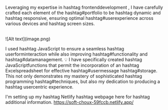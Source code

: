 
<p>Leveraging my expertise in hashtag frontenddevelopment , I have carefully crafted each element of the hashtag#portfolio to be hashtag dynamic and hashtag responsive, ensuring optimal hashtag#userexperience across various devices and hashtag screen sizes.</p>


<br>
![Alt text](image.png)
<br>
<p>I used hashtag JavaScript to ensure a seamless hashtag userforminteraction while also improving hashtag#functionality and hashtag#datamanagement. 
💡 I have specifically created hashtag JavaScriptfunctions that permit the incorporation of an hashtag Excelspreadsheet for effective hashtag#usermessage hashtag#storage. This not only demonstrates my mastery of sophisticated hashtag programming hashtag#techniques, but also my dedication to producing a hashtag usercentric experience.</p>

I'm setting up my hashtag Netlify hashtag webpage here for hashtag additional information.
https://soft-choux-59fccb.netlify.app/